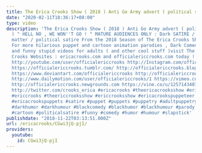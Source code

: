 ```yaml
---
title: The Erica Crooks Show ( 2018 ) Anti Go Army advert ( political satire )
date: "2020-02-11T18:36:17+08:00"
type: video
description: 'The Erica Crooks Show ( 2018 ) Anti Go Army advert ( political satire
  ) " HELL NO , WE WON''T GO ! " MATURE AUDIENCES ONLY : Dark SATIRE / Sensitive subject
  matter / political satire From the 2018 Season of The Erica Crooks Show : https://www.youtube.com/watch?v=nQCRWywXJpY
  For more hilarious puppet and cartoon animation parodies , Dark Comedy humor , satires
  and funny stupid videos for adults ( and other cool stuff )visit The Official Erica
  Crooks Websites : ericacrooks.com and officialericcrooks.com today ! http://facebook.com/officialericcrooks
  http://youtube.com/user/officialericcrooks http://Instagram.com/officialericcrooks/
  https://officialericcrooks.tumblr.com/ http://officialericcrooks.blogspot.com/ https://officialericcrooks.wordpress.com
  https://www.deviantart.com/officialericcrooks http://officialericcrooks.newgrounds.com/follow
  http://www.dailymotion.com/user/officialericcrooks/1 https://vimeo.com/officialericcrooks
  http://officialericcrooks.newgrounds.com https://vine.co/u/1257143407999610880 https://www.pinterest.com/officialec1/
  http://twitter.com/crooks_erica #ericacrooks #theericacrooksshow #ericacrooksshow
  #ericcrooks #theericcrooksshow #ericcrooksshow #ericacrookspuppeteer #ericacrookspuppet
  #ericacrookspuppets #satire #puppet #puppets #puppetry #adultpuppetry #darkcomedy
  #darkhumor #darkhumour #blackcomedy #blackhumor #blackhumour #parody #parodies #cartoons
  #cartoon #politicalsatire #funny #comedy #humor #humour #slapstick'
publishdate: "2018-11-22T03:13:51.000Z"
url: /ericacrooks/CGwi3jQ-pjI/
providers:
  youtube:
    id: CGwi3jQ-pjI
---
```

